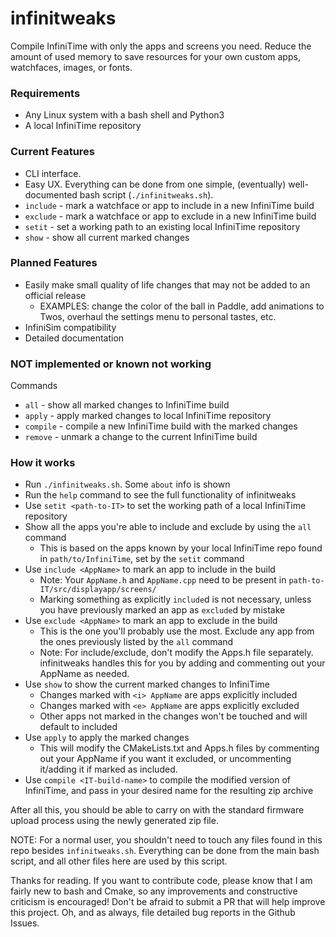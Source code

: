 # infinitweaks

Compile InfiniTime with only the apps and screens you need.
Reduce the amount of used memory to save resources for your own custom apps, watchfaces, images, or fonts.

### Requirements
- Any Linux system with a bash shell and Python3
- A local InfiniTime repository

### Current Features
- CLI interface.
- Easy UX. Everything can be done from one simple, (eventually) well-documented bash script (`./infinitweaks.sh`).
- `include` \- mark a watchface or app to include in a new InfiniTime build
- `exclude` \- mark a watchface or app to exclude in a new InfiniTime build
- `setit` \- set a working path to an existing local InfiniTime repository
- `show` \- show all current marked changes

### Planned Features
- Easily make small quality of life changes that may not be added to an official release
    - EXAMPLES: change the color of the ball in Paddle, add animations to Twos, overhaul the settings menu to personal tastes, etc.
- InfiniSim compatibility
- Detailed documentation

### NOT implemented or known not working
Commands
- `all` \- show all marked changes to InfiniTime build
- `apply` \- apply marked changes to local InfiniTime repository
- `compile` \- compile a new InfiniTime build with the marked changes
- `remove` \- unmark a change to the current InfiniTime build

### How it works
- Run `./infinitweaks.sh`. Some `about` info is shown
- Run the `help` command to see the full functionality of infinitweaks
- Use `setit <path-to-IT>` to set the working path of a local InfiniTime repository
- Show all the apps you're able to include and exclude by using the `all` command
    - This is based on the apps known by your local InfiniTime repo found in `path/to/InfiniTime`, set by the `setit` command
- Use `include <AppName>` to mark an app to include in the build
    - Note: Your `AppName.h` and `AppName.cpp` need to be present in `path-to-IT/src/displayapp/screens/`
    - Marking something as explicitly `include`d is not necessary, unless you have previously marked an app as `exclude`d by mistake
- Use `exclude <AppName>` to mark an app to exclude in the build
    - This is the one you'll probably use the most. Exclude any app from the ones previously listed by the `all` command
    - Note: For include/exclude, don't modify the Apps.h file separately. infinitweaks handles this for you by adding and commenting out your AppName as needed.
- Use `show` to show the current marked changes to InfiniTime
    - Changes marked with `<i> AppName` are apps explicitly included
    - Changes marked with `<e> AppName` are apps explicitly excluded
    - Other apps not marked in the changes won't be touched and will default to included
- Use `apply` to apply the marked changes
    - This will modify the CMakeLists.txt and Apps.h files by commenting out your AppName if you want it excluded, or uncommenting it/adding it if marked as included.
- Use `compile <IT-build-name>` to compile the modified version of InfiniTime, and pass in your desired name for the resulting zip archive

After all this, you should be able to carry on with the standard firmware upload process using the newly generated zip file.

NOTE: For a normal user, you shouldn't need to touch any files found in this repo besides `infinitweaks.sh`. Everything can be done from the main bash script, and all other files here are used by this script. 

Thanks for reading. If you want to contribute code, please know that I am fairly new to bash and Cmake, so any improvements and constructive criticism is encouraged! Don't be afraid to submit a PR that will help improve this project. Oh, and as always, file detailed bug reports in the Github Issues.
